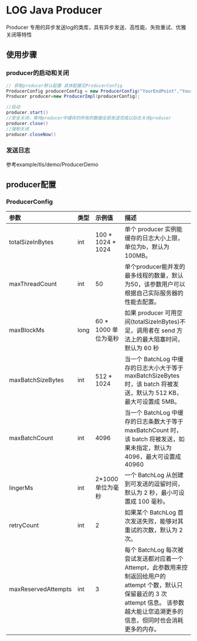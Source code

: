 # LOG Java Producer

Producer 专用的异步发送log的类库，具有异步发送、高性能、失败重试、优雅关闭等特性

## 使用步骤

### producer的启动和关闭

```java
// 获取producer默认配置 具体配置见ProducerConfig
ProducerConfig producerConfig = new ProducerConfig("YourEndPoint","YourAccessKey","YourAccessSecret","YourToken","YourRegion");
Producer producer=new ProducerImpl(producerConfig);

//启动
producer.start()
//安全关闭，等待producer中缓存的所有的数据全部发送完成以后在关闭producer
producer.close()
//强制关闭
producer.closeNow()
```

### 发送日志

参考example/tls/demo/ProducerDemo

## producer配置

### ProducerConfig

| 参数                    | 类型            | 示例值               | 描述                                                                                                                                                                                                                  |
|:----------------------|:--------------|:------------------|:--------------------------------------------------------------------------------------------------------------------------------------------------------------------------------------------------------------------|
| totalSizeInBytes      | int           | 100 * 1024 * 1024 | 单个 producer 实例能缓存的日志大小上限，单位为b，默认为 100MB。                                                                                                                                                                            |
| maxThreadCount        | int           | 50                | 单个producer能并发的最多线程的数量，默认为50，该参数用户可以根据自己实际服务器的性能去配置。                                                                                                                                                                 |
| maxBlockMs           | long          | 60 * 1000 单位为毫秒   | 如果 producer 可用空间(totalSizeInBytes)不足，调用者在 send 方法上的最大阻塞时间，默认为 60 秒                                                                                                                                                  |
| maxBatchSizeBytes          | int         | 512 * 1024        | 当一个 BatchLog 中缓存的日志大小大于等于 maxBatchSizeBytes 时，该 batch 将被发送，默认为 512 KB，最大可设置成 5MB。                                                                                                                                   |
| maxBatchCount         | int           | 4096              | 当一个 BatchLog 中缓存的日志条数大于等于 maxBatchCount 时，该 batch 将被发送，如果未指定，默认为 4096，最大可设置成 40960                                                                                                                                  |
| lingerMs            | int | 2*1000单位为毫秒       | 一个 BatchLog 从创建到可发送的逗留时间，默认为 2 秒，最小可设置成 100 毫秒。                                                                                                                                                                     |
| retryCount               | int           | 2                 | 如果某个 BatchLog 首次发送失败，能够对其重试的次数，默认为 2 次。                                                                                                                                                                             |
| maxReservedAttempts   | int           | 3                 | 每个 BatchLog 每次被尝试发送都对应着一个 Attempt，此参数用来控制返回给用户的 attempt 个数，默认只保留最近的 3 次 attempt 信息。 该参数越大能让您追溯更多的信息，但同时也会消耗更多的内存。                                                                                                   |

